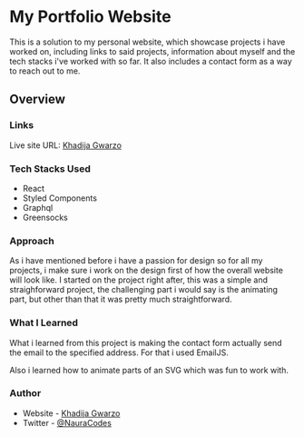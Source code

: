 # My Portfolio Website

This is a solution to my personal website, which showcase projects i have worked on, including links to said projects, information about myself and the tech stacks i've worked with so far. It also includes a contact form as a way to reach out to me.

## Overview

### Links

Live site URL: [Khadija Gwarzo](https://khadija-gwarzo.netlify.app/)

### Tech Stacks Used

- React
- Styled Components
- Graphql
- Greensocks

### Approach

As i have mentioned before i have a passion for design so for all my projects, i make sure i work on the design first of how the overall website will look like. I started on the project right after, this was a simple and straighforward project, the challenging part i would say is the animating part, but other than that it was pretty much straightforward.

### What I Learned

What i learned from this project is making the contact form actually send the email to the specified address. For that i used EmailJS.

Also i learned how to animate parts of an SVG which was fun to work with.

### Author

- Website - [Khadija Gwarzo](https://www.khadijagwarzo.com)
- Twitter - [@NauraCodes](https://twitter.com/NauraCodes)
